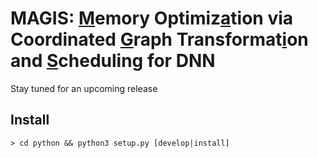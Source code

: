 # MAGIS: <ins>M</ins>emory Optimiz<ins>a</ins>tion via Coordinated <ins>G</ins>raph Transformat<ins>i</ins>on and <ins>S</ins>cheduling for DNN
Stay tuned for an upcoming release

## Install

```shell
> cd python && python3 setup.py [develop|install]
```
